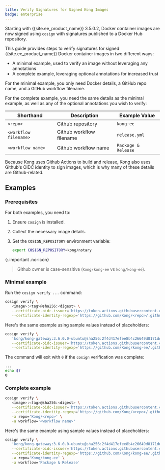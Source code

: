 ```yaml
---
title: Verify Signatures for Signed Kong Images
badge: enterprise
---
```


Starting with {{site.ee_product_name}} 3.5.0.2, Docker container images are now signed using `cosign` with signatures published to a Docker Hub repository.

This guide provides steps to verify signatures for signed {{site.ee_product_name}} Docker container images in two different ways:
* A minimal example, used to verify an image without leveraging any annotations
* A complete example, leveraging optional annotations for increased trust

For the minimal example, you only need Docker details, a GitHub repo name, and a GitHub workflow filename.

For the complete example, you need the same details as the minimal example, as well as any of the optional annotations you wish to verify:

| Shorthand | Description | Example Value |
|---|---|---|
| `<repo>` | Github repository | `kong-ee` |
| `<workflow filename>` | Github workflow filename | `release.yml` |
| `<workflow name>` | Github workflow name | `Package & Release` |

Because Kong uses Github Actions to build and release, Kong also uses Github's OIDC identity to sign images, which is why many of these details are Github-related.

## Examples
### Prerequisites
For both examples, you need to:

1. Ensure `cosign` is installed.

2. Collect the necessary image details.

3. Set the `COSIGN_REPOSITORY` environment variable:

   ```sh
   export COSIGN_REPOSITORY=kong/notary
   ```

{:.important .no-icon}
> Github owner is case-sensitive (`Kong/kong-ee` vs `kong/kong-ee`).

### Minimal example

Run the `cosign verify ...` command:

```sh
cosign verify \
   <image>:<tag>@sha256:<digest> \
   --certificate-oidc-issuer='https://token.actions.githubusercontent.com' \
   --certificate-identity-regexp='https://github.com/Kong/<repo>/.github/workflows/<workflow filename>'
```

Here's the same example using sample values instead of placeholders:

```sh
cosign verify \
   'kong/kong-gateway:3.6.0.0-ubuntu@sha256:2f4d417efee8b4c26649d8171dd0d26e0ca16213ba37b7a6b807c98a4fd413e8' \
   --certificate-oidc-issuer='https://token.actions.githubusercontent.com' \
   --certificate-identity-regexp='https://github.com/Kong/kong-ee/.github/workflows/release.yml'
```

The command will exit with `0` if the `cosign` verification was complete:

```sh
...
echo $?
0
```

### Complete example

```sh
cosign verify \
   <image>:<tag>@sha256:<digest> \
   --certificate-oidc-issuer='https://token.actions.githubusercontent.com' \
   --certificate-identity-regexp='https://github.com/Kong/<repo>/.github/workflows/<workflow filename>' \
   -a repo='Kong/<repo>' \
   -a workflow='<workflow name>'
```

Here's the same example using sample values instead of placeholders:
```sh
cosign verify \
   'kong/kong-gateway:3.6.0.0-ubuntu@sha256:2f4d417efee8b4c26649d8171dd0d26e0ca16213ba37b7a6b807c98a4fd413e8' \
   --certificate-oidc-issuer='https://token.actions.githubusercontent.com' \
   --certificate-identity-regexp='https://github.com/Kong/kong-ee/.github/workflows/release.yml' \
   -a repo='Kong/kong-ee' \
   -a workflow='Package & Release'
```
